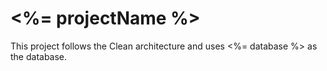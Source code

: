 # <%= projectName %>

This project follows the Clean architecture and uses <%= database %> as the database.
